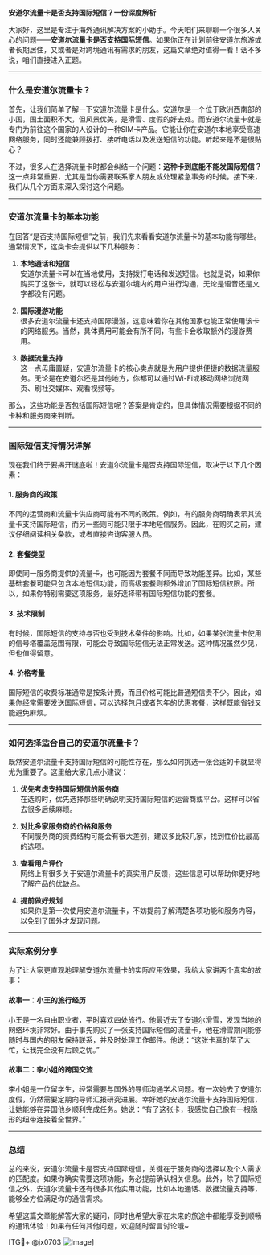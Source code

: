 **安道尔流量卡是否支持国际短信？一份深度解析**

大家好，这里是专注于海外通讯解决方案的小助手。今天咱们来聊聊一个很多人关心的问题——**安道尔流量卡是否支持国际短信**。如果你正在计划前往安道尔旅游或者长期居住，又或者是对跨境通讯有需求的朋友，这篇文章绝对值得一看！话不多说，咱们直接进入正题。

---

### **什么是安道尔流量卡？**
首先，让我们简单了解一下安道尔流量卡是什么。安道尔是一个位于欧洲西南部的小国，国土面积不大，但风景优美，是滑雪、度假的好去处。而安道尔流量卡就是专门为前往这个国家的人设计的一种SIM卡产品。它能让你在安道尔本地享受高速网络服务，同时还能兼顾拨打、接听电话以及发送短信的功能。听起来是不是很贴心？

不过，很多人在选择流量卡时都会纠结一个问题：**这种卡到底能不能发国际短信？** 这一点非常重要，尤其是当你需要联系家人朋友或处理紧急事务的时候。接下来，我们从几个方面来深入探讨这个问题。

---

### **安道尔流量卡的基本功能**
在回答“是否支持国际短信”之前，我们先来看看安道尔流量卡的基本功能有哪些。通常情况下，这类卡会提供以下几种服务：

1. **本地通话和短信**  
   安道尔流量卡可以在当地使用，支持拨打电话和发送短信。也就是说，如果你购买了这张卡，就可以轻松与安道尔境内的用户进行沟通，无论是语音还是文字都没有问题。

2. **国际漫游功能**  
   很多安道尔流量卡还支持国际漫游，这意味着你在其他国家也能正常使用该卡的网络服务。当然，具体费用可能会有所不同，有些卡会收取额外的漫游费用。

3. **数据流量支持**  
   这一点毋庸置疑，安道尔流量卡的核心卖点就是为用户提供便捷的数据流量服务。无论是在安道尔还是其他地方，你都可以通过Wi-Fi或移动网络浏览网页、刷社交媒体、观看视频等。

那么，这些功能是否包括国际短信呢？答案是肯定的，但具体情况需要根据不同的卡种和服务商来判断。

---

### **国际短信支持情况详解**
现在我们终于要揭开谜底啦！安道尔流量卡是否支持国际短信，取决于以下几个因素：

#### 1. **服务商的政策**
不同的运营商和流量卡供应商可能有不同的政策。例如，有的服务商明确表示其流量卡支持国际短信，而另一些则可能只限于本地短信服务。因此，在购买之前，建议仔细阅读相关条款，或者直接咨询客服人员。

#### 2. **套餐类型**
即使同一服务商提供的流量卡，也可能因为套餐不同而导致功能差异。比如，某些基础套餐可能只包含本地短信功能，而高级套餐则额外增加了国际短信权限。所以，如果你特别需要这项服务，最好选择带有国际短信功能的套餐。

#### 3. **技术限制**
有时候，国际短信的支持与否也受到技术条件的影响。比如，如果某张流量卡使用的信号塔覆盖范围有限，可能会导致国际短信无法正常发送。这种情况虽然少见，但也值得留意。

#### 4. **价格考量**
国际短信的收费标准通常是按条计费，而且价格可能比普通短信贵不少。因此，如果你经常需要发送国际短信，可以选择包月或者包年的优惠套餐，这样既能省钱又能避免麻烦。

---

### **如何选择适合自己的安道尔流量卡？**
既然安道尔流量卡支持国际短信的可能性存在，那么如何挑选一张合适的卡就显得尤为重要了。这里给大家几点小建议：

1. **优先考虑支持国际短信的服务商**  
   在选购时，优先选择那些明确说明支持国际短信的运营商或平台。这样可以省去很多后续麻烦。

2. **对比多家服务商的价格和服务**  
   不同服务商的资费结构可能会有很大差别，建议多比较几家，找到性价比最高的选项。

3. **查看用户评价**  
   网络上有很多关于安道尔流量卡的真实用户反馈，这些信息可以帮助你更好地了解产品的优缺点。

4. **提前做好规划**  
   如果你是第一次使用安道尔流量卡，不妨提前了解清楚各项功能和服务内容，以免到了国外才发现问题。

---

### **实际案例分享**
为了让大家更直观地理解安道尔流量卡的实际应用效果，我给大家讲两个真实的故事：

#### 故事一：小王的旅行经历  
小王是一名自由职业者，平时喜欢四处旅行。他最近去了安道尔滑雪，发现当地的网络环境非常好。由于事先购买了一张支持国际短信的流量卡，他在滑雪期间能够随时与国内的朋友保持联系，并及时处理工作邮件。他说：“这张卡真的帮了大忙，让我完全没有后顾之忧。”

#### 故事二：李小姐的跨国交流  
李小姐是一位留学生，经常需要与国外的导师沟通学术问题。有一次她去了安道尔度假，仍然需要定期向导师汇报研究进展。幸好她的安道尔流量卡支持国际短信，让她能够在异国他乡顺利完成任务。她说：“有了这张卡，我感觉自己像有一根隐形的纽带连接着全世界。”

---

### **总结**
总的来说，安道尔流量卡是否支持国际短信，关键在于服务商的选择以及个人需求的匹配度。如果你确实需要这项功能，务必提前确认相关信息。此外，除了国际短信之外，安道尔流量卡还有很多其他实用功能，比如本地通话、数据流量支持等，能够全方位满足你的通信需求。

希望这篇文章能解答大家的疑问，同时也希望大家在未来的旅途中都能享受到顺畅的通讯体验！如果有任何其他问题，欢迎随时留言讨论哦~

[TG💪+ @jx0703 ![Image](https://github.com/user-attachments/assets/dbca1d08-cadb-493c-b0ec-ad6f7a83f270)]